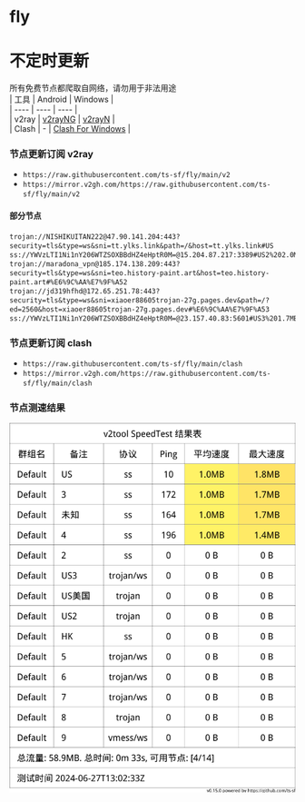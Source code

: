 # fly
# 不定时更新
所有免费节点都爬取自网络，请勿用于非法用途  
|  工具  | Android  | Windows  |  
|  ----  | ----   | ----  |  
| v2ray  | [v2rayNG](https://github.com/2dust/v2rayNG/releases) | [v2rayN](https://github.com/2dust/v2rayN/releases) |  
| Clash  | - | [Clash For Windows](https://github.com/2dust/clashN/releases) | 
  
### 节点更新订阅  v2ray
- `https://raw.githubusercontent.com/ts-sf/fly/main/v2`  
- `https://mirror.v2gh.com/https://raw.githubusercontent.com/ts-sf/fly/main/v2`  

#### 部分节点  
``` 
trojan://NISHIKUITAN222@47.90.141.204:443?security=tls&type=ws&sni=tt.ylks.link&path=/&host=tt.ylks.link#US
ss://YWVzLTI1Ni1nY206WTZSOXBBdHZ4eHptR0M=@15.204.87.217:3389#US2%202.0MB%2Fs
trojan://maradona_vpn@185.174.138.209:443?security=tls&type=ws&sni=teo.history-paint.art&host=teo.history-paint.art#%E6%9C%AA%E7%9F%A52
trojan://jd319hfhd@172.65.251.78:443?security=tls&type=ws&sni=xiaoer88605trojan-27g.pages.dev&path=/?ed=2560&host=xiaoer88605trojan-27g.pages.dev#%E6%9C%AA%E7%9F%A53
ss://YWVzLTI1Ni1nY206WTZSOXBBdHZ4eHptR0M=@23.157.40.83:5601#US3%201.7MB%2Fs
```
### 节点更新订阅  clash
- `https://raw.githubusercontent.com/ts-sf/fly/main/clash`  
- `https://mirror.v2gh.com/https://raw.githubusercontent.com/ts-sf/fly/main/clash`  

### 节点测速结果
![image](traffic.png)
